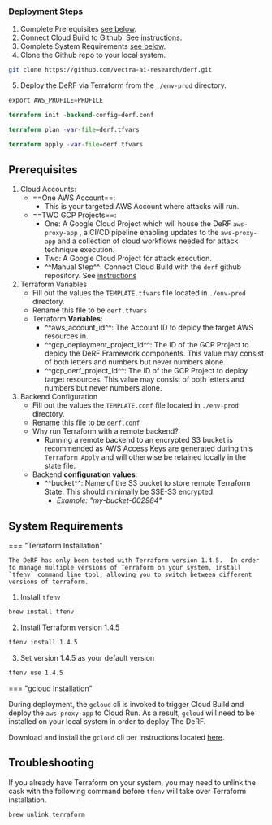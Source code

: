 ### Deployment Steps

1. Complete Prerequisites [see below](#prerequisites).
2. Connect Cloud Build to Github. See [instructions](connect-to-github-repo.md).
3. Complete System Requirements [see below](#system-requirements).
4. Clone the Github repo to your local system.
``` bash
git clone https://github.com/vectra-ai-research/derf.git
```
5. Deploy the DeRF via Terraform from the `./env-prod` directory.
``` tf
export AWS_PROFILE=PROFILE 
```

``` tf
terraform init -backend-config=derf.conf
```

``` tf
terraform plan -var-file=derf.tfvars
```

``` tf
terraform apply -var-file=derf.tfvars
```


   
## Prerequisites
1. Cloud Accounts:
    - ==One AWS Account==: 
        - This is your targeted AWS Account where attacks will run.
    - ==TWO GCP Projects==: 
        - One: A Google Cloud Project which will house the DeRF `aws-proxy-app` , a CI/CD pipeline enabling updates to the `aws-proxy-app` and a collection of cloud workflows needed for attack technique execution. 
        - Two: A Google Cloud Project for attack execution. 
        - ^^Manual Step^^: Connect Cloud Build with the `derf` github repository. See [instructions](connect-to-github-repo.md)
2. Terraform Variables
    - Fill out the values the `TEMPLATE.tfvars` file located in `./env-prod` directory.
    - Rename this file to be `derf.tfvars`
    - Terraform **Variables**:
        - ^^aws_account_id^^: The Account ID to deploy the target AWS resources in.
        - ^^gcp_deployment_project_id^^: The ID of the GCP Project to deploy the DeRF Framework components.  This value may consist of both letters and numbers but never numbers alone.
        - ^^gcp_derf_project_id^^: The ID of the GCP Project to deploy target resources. This value may consist of both letters and numbers but never numbers alone.
3. Backend Configuration
    - Fill out the values the `TEMPLATE.conf` file located in `./env-prod` directory.
    - Rename this file to be `derf.conf`
    - Why run Terraform with a remote backend?
      - Running a remote backend to an encrypted S3 bucket is recommended as AWS Access Keys are generated during this `Terraform Apply` and will otherwise be retained locally in the state file.
    - Backend **configuration values**:
        - ^^bucket^^: Name of the S3 bucket to store remote Terraform State. This should minimally be SSE-S3 encrypted. 
            - *Example: "my-bucket-002984"*



## System Requirements


<div class="grid" markdown>

=== "Terraform Installation" 

    The DeRF has only been tested with Terraform version 1.4.5.  In order to manage multiple versions of Terraform on your system, install `tfenv` command line tool, allowing you to switch between different versions of terraform. 

1. Install `tfenv`
``` bash
brew install tfenv
``` 
2. Install Terraform version 1.4.5
``` bash
tfenv install 1.4.5
```
3. Set version 1.4.5 as your default version
``` bash
tfenv use 1.4.5
```     

</div>


<div class="grid" markdown>

=== "gcloud Installation"

During deployment, the `gcloud` cli is invoked to trigger Cloud Build and deploy the `aws-proxy-app` to Cloud Run. As a result, `gcloud`  will need to be installed on your local system in order to deploy The DeRF.  

Download and install the `gcloud` cli per instructions located [here](https://cloud.google.com/sdk/docs/install).


</div>




## Troubleshooting 
If you already have Terraform on your system, you may need to unlink the cask with the following command before `tfenv` will take over Terraform installation.
``` bash
brew unlink terraform
```